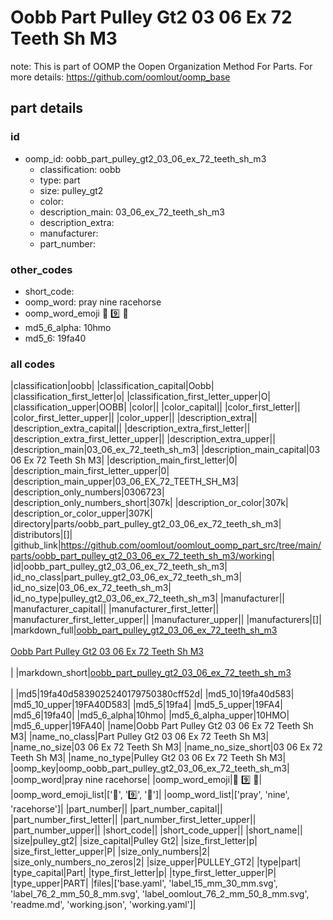 # Oobb Part Pulley Gt2 03 06 Ex 72 Teeth Sh M3  

note: This is part of OOMP the Oopen Organization Method For Parts. For more details: https://github.com/oomlout/oomp_base

##  part details





### id
* oomp_id: oobb_part_pulley_gt2_03_06_ex_72_teeth_sh_m3
  * classification: oobb
  * type: part
  * size: pulley_gt2
  * color: 
  * description_main: 03_06_ex_72_teeth_sh_m3
  * description_extra: 
  * manufacturer: 
  * part_number: 

### other_codes
* short_code: 
* oomp_word: pray nine racehorse
* oomp_word_emoji :pray: :nine: :racehorse:
* md5_6_alpha: 10hmo
* md5_6: 19fa40

### all codes 
|classification|oobb|
|classification_capital|Oobb|
|classification_first_letter|o|
|classification_first_letter_upper|O|
|classification_upper|OOBB|
|color||
|color_capital||
|color_first_letter||
|color_first_letter_upper||
|color_upper||
|description_extra||
|description_extra_capital||
|description_extra_first_letter||
|description_extra_first_letter_upper||
|description_extra_upper||
|description_main|03_06_ex_72_teeth_sh_m3|
|description_main_capital|03 06 Ex 72 Teeth Sh M3|
|description_main_first_letter|0|
|description_main_first_letter_upper|0|
|description_main_upper|03_06_EX_72_TEETH_SH_M3|
|description_only_numbers|0306723|
|description_only_numbers_short|307k|
|description_or_color|307k|
|description_or_color_upper|307K|
|directory|parts/oobb_part_pulley_gt2_03_06_ex_72_teeth_sh_m3|
|distributors|[]|
|github_link|https://github.com/oomlout/oomlout_oomp_part_src/tree/main/parts/oobb_part_pulley_gt2_03_06_ex_72_teeth_sh_m3/working|
|id|oobb_part_pulley_gt2_03_06_ex_72_teeth_sh_m3|
|id_no_class|part_pulley_gt2_03_06_ex_72_teeth_sh_m3|
|id_no_size|03_06_ex_72_teeth_sh_m3|
|id_no_type|pulley_gt2_03_06_ex_72_teeth_sh_m3|
|manufacturer||
|manufacturer_capital||
|manufacturer_first_letter||
|manufacturer_first_letter_upper||
|manufacturer_upper||
|manufacturers|[]|
|markdown_full|[oobb_part_pulley_gt2_03_06_ex_72_teeth_sh_m3](https://github.com/oomlout/oomlout_oomp_part_src/tree/main/parts/oobb_part_pulley_gt2_03_06_ex_72_teeth_sh_m3/working)<br>[](https://github.com/oomlout/oomlout_oomp_part_src/tree/main/parts/oobb_part_pulley_gt2_03_06_ex_72_teeth_sh_m3/working)<br>[Oobb Part Pulley Gt2 03 06 Ex 72 Teeth Sh M3](https://github.com/oomlout/oomlout_oomp_part_src/tree/main/parts/oobb_part_pulley_gt2_03_06_ex_72_teeth_sh_m3/working)<br><br>|
|markdown_short|[oobb_part_pulley_gt2_03_06_ex_72_teeth_sh_m3](https://github.com/oomlout/oomlout_oomp_part_src/tree/main/parts/oobb_part_pulley_gt2_03_06_ex_72_teeth_sh_m3/working)<br><br>|
|md5|19fa40d5839025240179750380cff52d|
|md5_10|19fa40d583|
|md5_10_upper|19FA40D583|
|md5_5|19fa4|
|md5_5_upper|19FA4|
|md5_6|19fa40|
|md5_6_alpha|10hmo|
|md5_6_alpha_upper|10HMO|
|md5_6_upper|19FA40|
|name|Oobb Part Pulley Gt2 03 06 Ex 72 Teeth Sh M3|
|name_no_class|Part Pulley Gt2 03 06 Ex 72 Teeth Sh M3|
|name_no_size|03 06 Ex 72 Teeth Sh M3|
|name_no_size_short|03 06 Ex 72 Teeth Sh M3|
|name_no_type|Pulley Gt2 03 06 Ex 72 Teeth Sh M3|
|oomp_key|oomp_oobb_part_pulley_gt2_03_06_ex_72_teeth_sh_m3|
|oomp_word|pray nine racehorse|
|oomp_word_emoji|:pray: :nine: :racehorse:|
|oomp_word_emoji_list|[':pray:', ':nine:', ':racehorse:']|
|oomp_word_list|['pray', 'nine', 'racehorse']|
|part_number||
|part_number_capital||
|part_number_first_letter||
|part_number_first_letter_upper||
|part_number_upper||
|short_code||
|short_code_upper||
|short_name||
|size|pulley_gt2|
|size_capital|Pulley Gt2|
|size_first_letter|p|
|size_first_letter_upper|P|
|size_only_numbers|2|
|size_only_numbers_no_zeros|2|
|size_upper|PULLEY_GT2|
|type|part|
|type_capital|Part|
|type_first_letter|p|
|type_first_letter_upper|P|
|type_upper|PART|
|files|['base.yaml', 'label_15_mm_30_mm.svg', 'label_76_2_mm_50_8_mm.svg', 'label_oomlout_76_2_mm_50_8_mm.svg', 'readme.md', 'working.json', 'working.yaml']|

